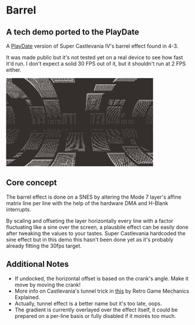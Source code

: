 
# Barrel
## A tech demo ported to the PlayDate

A [PlayDate] version of Super Castlevania IV's barrel effect found in 4-3.

It was made public but it's not tested yet on a real device to see how fast it'd run.
I don't expect a solid 30 FPS out of it, but it shouldn't run at 2 FPS either.

![Barrel](.meta/barrel.gif)

## Core concept

The barrel effect is done on a SNES by altering the Mode 7 layer's affine
matrix line per line with the help of the hardware DMA and H-Blank interrupts.

By scaling and offseting the layer horizontally every line with a factor fluctuating like a sine over the screen,
a plausbile effect can be easily done after tweaking the values to your tastes. Super Castlevania hardcoded the sine
effect but in this demo this hasn't been done yet as it's probably already fitting the 30fps target.

## Additional Notes
- If undocked, the horizontal offset is based on the crank's angle. Make it move by moving the crank!
- More info on Castlevania's tunnel trick in [this][retro game mechanics] by Retro Game Mechanics Explained.
- Actually, tunnel effect is a better name but it's too late, oops.
- The gradient is currently overlayed over the effect itself, it could be prepared on a per-line basis or fully disabled
  if it moirés too much.

[PlayDate]: https://play.date
[Sphere]: https://www.lexaloffle.com/bbs/?tid=30467
[Heiko Behrens]: https://twitter.com/HBehrens
[retro game mechanics]: https://www.youtube.com/watch?v=pafOj9IrtuY